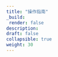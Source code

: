 ```yaml
---
title: "操作指南"
_build:
 render: false 
description:
draft: false
collapsible: true
weight: 30
---
```

